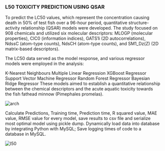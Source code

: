 ### L50 TOXICITY PREDICTION USING QSAR 



To predict the LC50 values, which represent the concentration causing death in 50% of test fish over a 96-hour period, quantitative structure-activity relationship (QSAR) models were developed. The study focused on 908 chemicals and utilized six molecular descriptors: MLOGP (molecular properties), CIC0 (information indices), GATS1i (2D autocorrelations), NdssC (atom-type counts), NdsCH (atom-type counts), and SM1_Dz(Z) (2D matrix-based descriptors).

The LC50 data served as the model response, and various regressor models were employed in the analysis:

K-Nearest Neighbours
Multiple Linear Regression
XGBoost Regressor
Support Vector Machine Regressor
Random Forest Regressor
Bayesian Ridge Regressor
These models aimed to establish a quantitative relationship between the chemical descriptors and the acute aquatic toxicity towards the fish fathead minnow (Pimephales promelas). 

![arch](https://user-images.githubusercontent.com/73905298/152676791-24a6b9d1-2056-4b3b-b64d-8a81ffa1a36e.jpg)


Calculate Predictions, Training time, Prediction time, R squared value, MAE value, RMSE value for every model, save results to csv file and serialize most optimal model using pickle dump.
Dynamically load data into  database by integrating Python with MySQL; Save logging times of code to a database in MySQL.

![l50](https://github.com/vineeth2281/L50-TOXICITY-PREDICTION-USING-QSAR/assets/67580974/dcab8192-b528-4e76-911b-08f9d131ab92)



